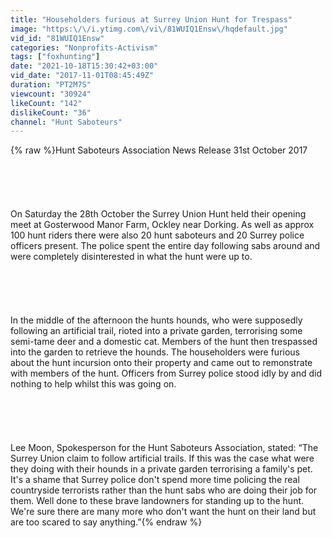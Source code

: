 ```yaml
---
title: "Householders furious at Surrey Union Hunt for Trespass"
image: "https:\/\/i.ytimg.com\/vi\/81WUIQ1Ensw\/hqdefault.jpg"
vid_id: "81WUIQ1Ensw"
categories: "Nonprofits-Activism"
tags: ["foxhunting"]
date: "2021-10-18T15:30:42+03:00"
vid_date: "2017-11-01T08:45:49Z"
duration: "PT2M7S"
viewcount: "30924"
likeCount: "142"
dislikeCount: "36"
channel: "Hunt Saboteurs"
---
```

{% raw %}Hunt Saboteurs Association News Release 31st October 2017<br /><br /> <br /><br /> <br /><br />On Saturday the 28th October the Surrey Union Hunt held their opening meet at Gosterwood Manor Farm, Ockley near Dorking. As well as approx 100 hunt riders there were also 20 hunt saboteurs and 20 Surrey police officers present. The police spent the entire day following sabs around and were completely disinterested in what the hunt were up to.<br /><br /> <br /><br /> <br /><br />In the middle of the afternoon the hunts hounds, who were supposedly following an artificial trail, rioted into a private garden, terrorising some semi-tame deer and a domestic cat. Members of the hunt then trespassed into the garden to retrieve the hounds. The householders were furious about the hunt incursion onto their property and came out to remonstrate with members of the hunt. Officers from Surrey police stood idly by and did nothing to help whilst this was going on.<br /><br /> <br /><br /> <br /><br />Lee Moon, Spokesperson for the Hunt Saboteurs Association, stated: “The Surrey Union claim to follow artificial trails. If this was the case what were they doing with their hounds in a private garden terrorising a family's pet. It's a shame that Surrey police don't spend more time policing the real countryside terrorists rather than the hunt sabs who are doing their job for them. Well done to these brave landowners for standing up to the hunt. We're sure there are many more who don't want the hunt on their land but are too scared to say anything.”{% endraw %}
